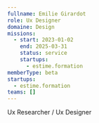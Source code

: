 ```yaml
---
fullname: Emilie Girardot
role: Ux Designer
domaine: Design
missions:
  - start: 2023-01-02
    end: 2025-03-31
    status: service
    startups:
      - estime.formation
memberType: beta
startups:
  - estime.formation
teams: []
---
```

Ux Researcher / Ux Designer
